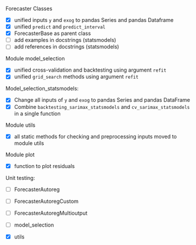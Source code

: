 Forecaster Classes
- [x] unified inputs `y` and `exog` to pandas Series and pandas Dataframe
- [x] unified `predict` and `predict_interval`
- [x] ForecasterBase as parent class
- [ ] add examples in docstrings (statsmodels)
- [ ] add references in docstrings (statsmodels)

Module model_selection
- [x] unified cross-validation and backtesting using argument `refit`
- [x] unified `grid_search` methods using argument `refit`

Model_selection_statsmodels:
- [x] Change all inputs of `y` and `exog` to pandas Series and pandas DataFrame
- [x] Combine `backtesting_sarimax_statsmodels` and `cv_sarimax_statsmodels` in a single function

Module utils
- [x] all static methods for checking and preprocessing inputs moved to module utils

Module plot
- [x] function to plot residuals

Unit testing:
- [ ] ForecasterAutoreg
- [ ] ForecasterAutoregCustom
- [ ] ForecasterAutoregMultioutput
- [ ] model_selection
- [x] utils


